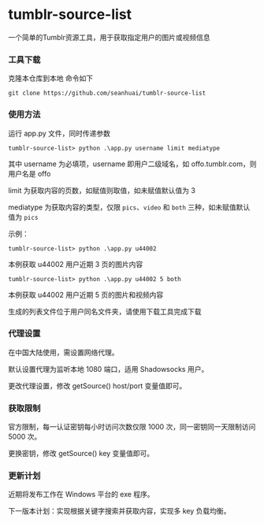 # tumblr-source-list

一个简单的Tumblr资源工具，用于获取指定用户的图片或视频信息

### 工具下载

克隆本仓库到本地 命令如下

```
git clone https://github.com/seanhuai/tumblr-source-list
```
### 使用方法

运行 app.py 文件，同时传递参数

```
tumblr-source-list> python .\app.py username limit mediatype
```

其中 username 为必填项，username 即用户二级域名，如 offo.tumblr.com，则用户名是 offo

limit 为获取内容的页数，如赋值则取值，如未赋值默认值为 3

mediatype 为获取内容的类型，仅限 `pics`、`video` 和 `both` 三种，如未赋值默认值为 `pics`

示例：

```
tumblr-source-list> python .\app.py u44002 
```

本例获取 u44002 用户近期 3 页的图片内容

```
tumblr-source-list> python .\app.py u44002 5 both
```

本例获取 u44002 用户近期 5 页的图片和视频内容

生成的列表文件位于用户同名文件夹，请使用下载工具完成下载

### 代理设置

在中国大陆使用，需设置网络代理。

默认设置代理为监听本地 1080 端口，适用 Shadowsocks 用户。

更改代理设置，修改 getSource() host/port 变量值即可。

### 获取限制

官方限制，每一认证密钥每小时访问次数仅限 1000 次，同一密钥同一天限制访问 5000 次。

更换密钥，修改 getSource() key 变量值即可。

### 更新计划

近期将发布工作在 Windows 平台的 exe 程序。

下一版本计划：实现根据关键字搜索并获取内容，实现多 key 负载均衡。